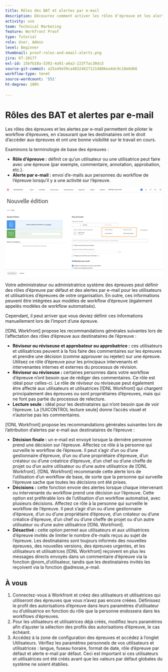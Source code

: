 ```yaml
---
title: Rôles des BAT et alertes par e-mail
description: Découvrez comment activer les rôles d’épreuve et les alertes par e-mail appropriés pour que les destinataires de l’épreuve aient accès aux épreuves et aient une bonne visibilité sur le travail en cours dans  [!DNL  Workfront].
activity: use
team: Technical Marketing
feature: Workfront Proof
type: Tutorial
role: User, Admin
level: Beginner
thumbnail: proof-roles-and-email-alerts.png
jira: KT-10177
exl-id: 15bfb18a-5392-4a91-a6a2-223f7ac30dc5
source-git-commit: a25a49e59ca483246271214886ea4dc9c10e8d66
workflow-type: tm+mt
source-wordcount: '551'
ht-degree: 100%

---
```


# Rôles des BAT et alertes par e-mail

Les rôles des épreuves et les alertes par e-mail permettent de piloter le workflow d’épreuves, en s’assurant que les destinataires ont le droit d’accéder aux épreuves et ont une bonne visibilité sur le travail en cours.

Examinons la terminologie de base des épreuves :

* **Rôle d’épreuve :** définit ce qu’un utilisateur ou une utilisatrice peut faire avec une épreuve (par exemple, commentaire, annotation, approbation, etc.).
* **Alerte par e-mail :** envoi d’e-mails aux personnes du workflow de l’épreuve lorsqu’il y a une activité sur l’épreuve.

![Image de la fenêtre [!UICONTROL Nouvelle épreuve] avec les colonnes [!UICONTROL Rôle d’épreuve] et [!UICONTROL Alertes par e-mail] en surbrillance.](assets/proof-roles-and-email-alerts.png)

Votre administrateur ou administratrice système des épreuves peut définir des rôles d’épreuve par défaut et des alertes par e-mail pour les utilisateurs et utilisatrices d’épreuves de votre organisation. En outre, ces informations peuvent être intégrées aux modèles de workflow d’épreuve (également appelés modèles de workflow automatisés).

Cependant, il peut arriver que vous deviez définir ces informations manuellement lors de l’import d’une épreuve.

[!DNL Workfront] propose les recommandations générales suivantes lors de l’affectation des rôles d’épreuve aux destinataires de l’épreuve :

* **Réviseur ou réviseuse et approbateur ou approbatrice :** ces utilisateurs et utilisatrices peuvent à la fois faire des commentaires sur les épreuves et prendre une décision (comme approuver ou rejeter) sur une épreuve. Utilisez ce rôle d’épreuve pour les principaux intervenants et intervenantes internes et externes du processus de révision.
* **Réviseur ou réviseuse :** certaines personnes dans votre workflow d’épreuve n’ont besoin que de rédiger des commentaires. Ce rôle est idéal pour celles-ci. Le rôle de réviseur ou réviseuse peut également être affecté aux utilisateurs et utilisatrices [!DNL Workfront] qui chargent principalement des épreuves ou sont propriétaires d’épreuves, mais qui ne font pas partie du processus de relecture.
* **Lecture seule :** idéal pour les destinataires qui n’ont besoin que de voir l’épreuve. La [!UICONTROL lecture seule] donne l’accès visuel et n’autorise pas les commentaires.

[!DNL Workfront] propose les recommandations générales suivantes lors de l’attribution d’alertes par e-mail aux destinataires de l’épreuve :

* **Décision finale :** un e-mail est envoyé lorsque la dernière personne prend une décision sur l’épreuve. Affectez ce rôle à la personne qui surveille le workflow de l’épreuve. Il peut s’agir d’un ou d’une gestionnaire d’épreuve, d’un ou d’une propriétaire d’épreuve, d’un créateur ou d’une créatrice d’épreuve, d’un chef ou d’une cheffe de projet ou d’un autre utilisateur ou d’une autre utilisatrice de [!DNL Workfront]. [!DNL Workfront] recommande cette alerte lors de l’utilisation d’un workflow de base, de sorte que la personne qui surveille l’épreuve sache que toutes les décisions ont été prises.
* **Décisions :** cette fonction envoie des alertes lorsque chaque intervenant ou intervenante du workflow prend une décision sur l’épreuve. Cette option est préférable lors de l’utilisation d’un workflow automatisé, avec plusieurs décisions. Affectez ce rôle à la personne qui surveille le workflow de l’épreuve. Il peut s’agir d’un ou d’une gestionnaire d’épreuve, d’un ou d’une propriétaire d’épreuve, d’un créateur ou d’une créatice d’épreuve, d’un chef ou d’une cheffe de projet ou d’un autre utilisateur ou d’une autre utilisatrice [!DNL Workfront].
* **Désactivé :** cette option permet aux utilisateurs et aux utilisatrices d’épreuve invités de limiter le nombre d’e-mails reçus au sujet de l’épreuve. Les destinataires sont toujours informés des nouvelles épreuves, des nouvelles versions, des épreuves urgentes, et les utilisateurs et utilisatrices [!DNL Workfront] reçoivent en plus les messages directs envoyés dans un commentaire d’épreuve via la fonction @nom_d’utilisateur, tandis que les destinataires invités les reçoivent via la fonction @adresse_e-mail.

## À vous

1. Connectez-vous à Workfront et créez des utilisateurs et utilisatrices qui utiliseront des épreuves que vous n’avez pas encore créées. Définissez le profil des autorisations d’épreuve dans leurs paramètres d’utilisateur ou d’utilisatrice en fonction du rôle que la personne endossera dans les workflows d’épreuves.
1. Pour les utilisateurs et utilisatrices déjà créés, modifiez leurs paramètres afin d’ajuster la sélection des profils des autorisations d’épreuve, le cas échéant.
1. Accédez à la zone de configuration des épreuves et accédez à l’onglet Utilisateurs. Vérifiez les paramètres personnels de vos utilisateurs et utilisatrices : langue, fuseau horaire, format de date, rôle d’épreuve par défaut et alerte e-mail par défaut. Ceci est important si ces utilisateurs et utilisatrices ont été créés avant que les valeurs par défaut globales du système ne soient établies.

<!--
Download the proof role and email alert guides to have on hand as you start uploading proofs and assigning proof recipients.
-->

<!--
## Learn more
* Notifications for proof comments and decisions
-->

<!--
## Guides
* Proof roles
* Email alerts
-->
